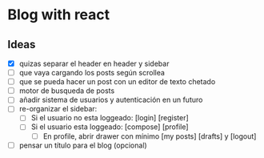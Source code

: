 # Blog with react

## Ideas

 - [x] quizas separar el header en header y sidebar
 - [ ] que vaya cargando los posts según scrollea
 - [ ] que se pueda hacer un post con un editor de texto chetado
 - [ ] motor de busqueda de posts
 - [ ] añadir sistema de usuarios y autenticación en un futuro
 - [ ] re-organizar el sidebar:
   - [ ] Si el usuario no esta loggeado: [login] [register]
   - [ ] Si el usuario esta loggeado: [compose] [profile]
     - [ ] En profile, abrir drawer con mínimo [my posts] [drafts] y [logout]
 - [ ] pensar un título para el blog (opcional)